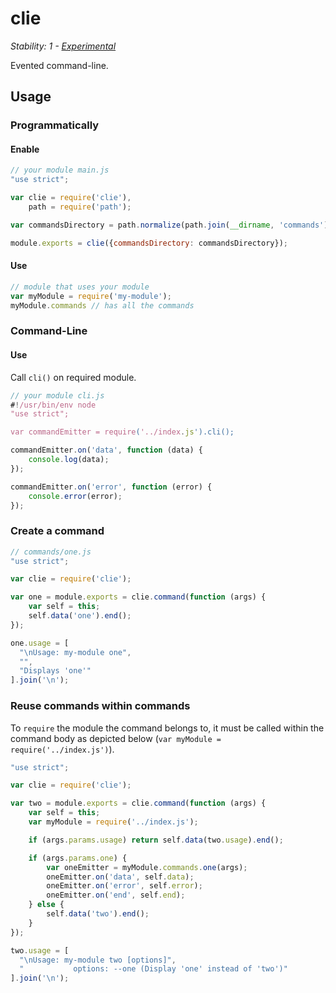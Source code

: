 # clie

_Stability: 1 - [Experimental](https://github.com/tristanls/stability-index#stability-1---experimental)_

Evented command-line.

## Usage

### Programmatically

#### Enable

```javascript
// your module main.js
"use strict";

var clie = require('clie'),
    path = require('path');

var commandsDirectory = path.normalize(path.join(__dirname, 'commands'));

module.exports = clie({commandsDirectory: commandsDirectory});
```

#### Use

```javascript
// module that uses your module
var myModule = require('my-module');
myModule.commands // has all the commands
```

### Command-Line

#### Use

Call `cli()` on required module.

```javascript
// your module cli.js
#!/usr/bin/env node
"use strict";

var commandEmitter = require('../index.js').cli();

commandEmitter.on('data', function (data) {
	console.log(data);
});

commandEmitter.on('error', function (error) {
	console.error(error);
});
```

### Create a command

```javascript
// commands/one.js
"use strict";

var clie = require('clie');

var one = module.exports = clie.command(function (args) {
	var self = this;
    self.data('one').end();
});

one.usage = [
  "\nUsage: my-module one",
  "",
  "Displays 'one'"
].join('\n');
```

### Reuse commands within commands

To `require` the module the command belongs to, it must be called within the command body as depicted below (`var myModule = require('../index.js')`).

```javascript
"use strict";

var clie = require('clie');

var two = module.exports = clie.command(function (args) {
    var self = this;
	var myModule = require('../index.js');

	if (args.params.usage) return self.data(two.usage).end();

	if (args.params.one) {
		var oneEmitter = myModule.commands.one(args);
		oneEmitter.on('data', self.data);
		oneEmitter.on('error', self.error);
		oneEmitter.on('end', self.end);
	} else {
		self.data('two').end();
	}
});

two.usage = [
  "\nUsage: my-module two [options]",
  "           options: --one (Display 'one' instead of 'two')"
].join('\n');
```
